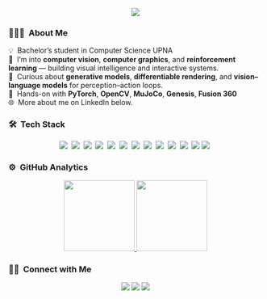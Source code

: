 <p align="center">
  <img
    src="https://readme-typing-svg.demolab.com?size=28&duration=2200&pause=900&center=true&vCenter=true&width=900&lines=Hi%2C+I%27m+Mart%C3%ADn+Sotelo+%F0%9F%91%8B;I+am+a+Computer+Science+Student+%F0%9F%8E%93"
  />
</p>

### 👨🏻‍💻 &nbsp;About Me
💡 &nbsp;Bachelor’s student in Computer Science UPNA \
🤖 &nbsp;I’m into **computer vision**, **computer graphics**, and **reinforcement learning** — building visual intelligence and interactive systems.\
🧠 &nbsp;Curious about **generative models**, **differentiable rendering**, and **vision–language models** for perception–action loops.\
🧪 &nbsp;Hands-on with **PyTorch**, **OpenCV**, **MuJoCo**, **Genesis**, **Fusion 360**\
🌐 &nbsp;More about me on LinkedIn below.

### 🛠 &nbsp;Tech Stack
<p align="center">
  <img src="https://img.shields.io/badge/-Python-05122A?style=flat&logo=python"/>&nbsp;
  <img src="https://img.shields.io/badge/-C-05122A?style=flat&logo=c"/>&nbsp;
  <img src="https://img.shields.io/badge/-Java-05122A?style=flat&logo=openjdk"/>&nbsp;
  <img src="https://img.shields.io/badge/-MATLAB-05122A?style=flat&logo=mathworks"/>&nbsp;
  <img src="https://img.shields.io/badge/-LaTeX-05122A?style=flat&logo=latex"/>&nbsp;
  <img src="https://img.shields.io/badge/-Oracle%20SQL%20Developer-05122A?style=flat&logo=oracle"/>&nbsp;
  <img src="https://img.shields.io/badge/-MuJoCo-05122A?style=flat"/>&nbsp;
  <img src="https://img.shields.io/badge/-Genesis-05122A?style=flat"/>&nbsp;
  <img src="https://img.shields.io/badge/-Docker-05122A?style=flat&logo=docker"/>&nbsp;
  <img src="https://img.shields.io/badge/-Git-05122A?style=flat&logo=git"/>&nbsp;
  <img src="https://img.shields.io/badge/-Linux-05122A?style=flat&logo=linux"/>&nbsp;
  <img src="https://img.shields.io/badge/-Visual%20Studio%20Code-05122A?style=flat&logo=visual-studio-code&logoColor=007ACC"/>
  <img src="https://img.shields.io/badge/-Fusion%20360-05122A?style=flat&logo=autodesk"/>&nbsp;
</p>

### ⚙️ &nbsp;GitHub Analytics
<p align="center">
  <a href="https://github.com/martinsoteIo">
    <img height="140em" src="https://github-readme-stats-eight-theta.vercel.app/api?username=martinsoteIo&show_icons=true&theme=algolia&include_all_commits=true&count_private=true"/>
    <img height="140em" src="https://github-readme-stats-eight-theta.vercel.app/api/top-langs/?username=martinsoteIo&layout=compact&langs_count=8&theme=algolia"/>
  </a>
</p>

### 🤝🏻 &nbsp;Connect with Me
<p align="center">
  <a href="https://martinsoteloaguirre.netlify.app"><img src="https://img.shields.io/badge/-martinsoteloaguirre.netlify.app-3423A6?style=flat&logo=Google-Chrome&logoColor=white"/></a>
  <a href="https://www.linkedin.com/in/martinsoteloaguirre"><img src="https://img.shields.io/badge/-Martin%20Sotelo%20Aguirre-0077B5?style=flat&logo=linkedin&logoColor=white"/></a>
  <a href="mailto:martinsot2004@gmail.com"><img src="https://img.shields.io/badge/-martinsot2004@gmail.com-D14836?style=flat&logo=Gmail&logoColor=white"/></a>
</p>

